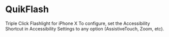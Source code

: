 # QuikFlash
Triple Click Flashlight for iPhone X
To configure, set the Accessibility Shortcut in Accessibility Settings to any option (AssistiveTouch, Zoom, etc).
